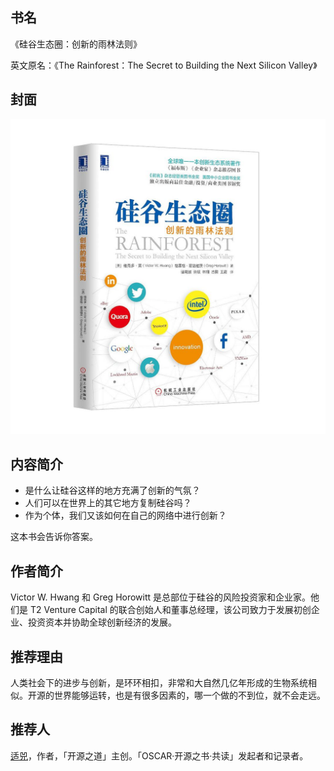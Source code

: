 ##  书名

《硅谷生态圈：创新的雨林法则》

英文原名：《The Rainforest：The Secret to Building the Next Silicon Valley》

## 封面

![](./face-image/the-rainforest.jpg)

## 内容简介

* 是什么让硅谷这样的地方充满了创新的气氛？
* 人们可以在世界上的其它地方复制硅谷吗？
* 作为个体，我们又该如何在自己的网络中进行创新？

这本书会告诉你答案。


## 作者简介

Victor W. Hwang 和 Greg Horowitt 是总部位于硅谷的风险投资家和企业家。他们是 T2 Venture Capital 的联合创始人和董事总经理，该公司致力于发展初创企业、投资资本并协助全球创新经济的发展。

## 推荐理由

人类社会下的进步与创新，是环环相扣，非常和大自然几亿年形成的生物系统相似。开源的世界能够运转，也是有很多因素的，哪一个做的不到位，就不会走远。

## 推荐人

[适兕](https://opensourceway.community/all_about_kuosi)，作者，「开源之道」主创。「OSCAR·开源之书·共读」发起者和记录者。